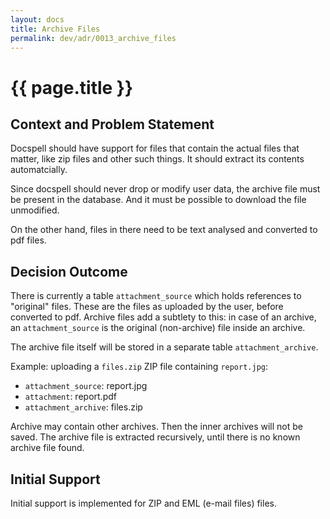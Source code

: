 ```yaml
---
layout: docs
title: Archive Files
permalink: dev/adr/0013_archive_files
---
```


# {{ page.title }}


## Context and Problem Statement

Docspell should have support for files that contain the actual files
that matter, like zip files and other such things. It should extract
its contents automatcially.

Since docspell should never drop or modify user data, the archive file
must be present in the database. And it must be possible to download
the file unmodified.

On the other hand, files in there need to be text analysed and
converted to pdf files.

## Decision Outcome

There is currently a table `attachment_source` which holds references
to "original" files. These are the files as uploaded by the user,
before converted to pdf. Archive files add a subtlety to this: in case
of an archive, an `attachment_source` is the original (non-archive)
file inside an archive.

The archive file itself will be stored in a separate table `attachment_archive`.

Example: uploading a `files.zip` ZIP file containing `report.jpg`:

- `attachment_source`: report.jpg
- `attachment`: report.pdf
- `attachment_archive`: files.zip

Archive may contain other archives. Then the inner archives will not
be saved. The archive file is extracted recursively, until there is no
known archive file found.

## Initial Support

Initial support is implemented for ZIP and EML (e-mail files) files.
